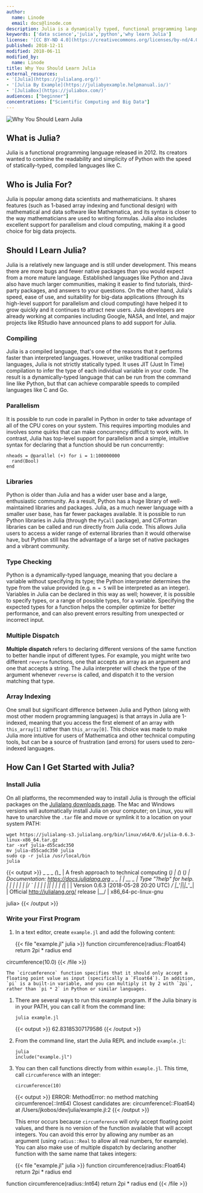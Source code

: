 ```yaml
---
author:
  name: Linode
  email: docs@linode.com
description: Julia is a dynamically typed, functional programming language intended to match the readable syntax and ease of use of Python without sacrificing the performance of a traditional compiled language. This guide introduces the main features, benefits, and limitations of Julia and includes a brief section on installation and basic use.
keywords: ['data science','julia','python','why learn Julia']
license: '[CC BY-ND 4.0](https://creativecommons.org/licenses/by-nd/4.0)'
published: 2018-12-11
modified: 2018-06-11
modified_by:
  name: Linode
title: Why You Should Learn Julia
external_resources:
- '[Julia](https://julialang.org/)'
- '[Julia By Example](https://juliabyexample.helpmanual.io/)'
- '[JuliaBox](https://juliabox.com/)'
audiences: ["beginner"]
concentrations: ["Scientific Computing and Big Data"]
---
```

![Why You Should Learn Julia](Why_You_Should_Learn_Julia_smg.jpg)

## What is Julia?

Julia is a functional programming language released in 2012. Its creators wanted to combine the readability and simplicity of Python with the speed of statically-typed, compiled languages like C.

## Who is Julia For?

Julia is popular among data scientists and mathematicians. It shares features (such as 1-based array indexing and functional design) with mathematical and data software like Mathematica, and its syntax is closer to the way mathematicians are used to writing formulas. Julia also includes excellent support for parallelism and cloud computing, making it a good choice for big data projects.

## Should I Learn Julia?

Julia is a relatively new language and is still under development. This means there are more bugs and fewer native packages than you would expect from a more mature language. Established languages like Python and Java also have much larger communities, making it easier to find tutorials, third-party packages, and answers to your questions. On the other hand, Julia's speed, ease of use, and suitability for big-data applications (through its high-level support for parallelism and cloud computing) have helped it to grow quickly and it continues to attract new users. Julia developers are already working at companies including Google, NASA, and Intel, and major projects like RStudio have announced plans to add support for Julia.

### Compiling

Julia is a compiled language, that's one of the reasons that it performs faster than interpreted languages. However, unlike traditional compiled languages, Julia is not strictly statically typed. It uses JIT (Just In Time) compilation to infer the type of each individual variable in your code. The result is a dynamically-typed language that can be run from the command line like Python, but that can achieve comparable speeds to compiled languages like C and Go.

### Parallelism

It is possible to run code in parallel in Python in order to take advantage of all of the CPU cores on your system. This requires importing modules and involves some quirks that can make concurrency difficult to work with. In contrast, Julia has top-level support for parallelism and a simple, intuitive syntax for declaring that a function should be run concurrently:

    nheads = @parallel (+) for i = 1:100000000
      rand(Bool)
    end

### Libraries

Python is older than Julia and has a wider user base and a large, enthusiastic community. As a result, Python has a huge library of well-maintained libraries and packages. Julia, as a much newer language with a smaller user base, has far fewer packages available. It is possible to run Python libraries in Julia (through the `PyCall` package), and C/Fortran libraries can be called and run directly from Julia code. This allows Julia users to access a wider range of external libraries than it would otherwise have, but Python still has the advantage of a large set of native packages and a vibrant community.

### Type Checking

Python is a dynamically-typed language, meaning that you declare a variable without specifying its type; the Python interpreter determines the type from the value provided (e.g. `m = 5` will be interpreted as an integer). Variables in Julia can be declared in this way as well; however, it is possible to specify types, or a range of possible types, for a variable. Specifying the expected types for a function helps the compiler optimize for better performance, and can also prevent errors resulting from unexpected or incorrect input.

### Multiple Dispatch

**Multiple dispatch** refers to declaring different versions of the same function to better handle input of different types. For example, you might write two different `reverse` functions, one that accepts an array as an argument and one that accepts a string. The Julia interpreter will check the type of the argument whenever `reverse` is called, and dispatch it to the version matching that type.

### Array Indexing

One small but significant difference between Julia and Python (along with most other modern programming languages) is that arrays in Julia are 1-indexed, meaning that you access the first element of an array with `this_array[1]` rather than `this_array[0]`. This choice was made to make Julia more intuitive for users of Mathematica and other technical computing tools, but can be a source of frustration (and errors) for users used to zero-indexed languages.

## How Can I Get Started with Julia?

### Install Julia

On all platforms, the recommended way to install Julia is through the official packages on the [Julialang downloads page](https://julialang.org/downloads/index.html). The Mac and Windows versions will automatically install Julia on your computer; on Linux, you will have to unarchive the `.tar` file and move or symlink it to a location on your system PATH:

    wget https://julialang-s3.julialang.org/bin/linux/x64/0.6/julia-0.6.3-linux-x86_64.tar.gz
    tar -xvf julia-d55cadc350
    mv julia-d55cadc350 julia
    sudo cp -r julia /usr/local/bin
    julia

  {{< output >}}
  _
_       _ _(_)_     |  A fresh approach to technical computing
(_)     | (_) (_)    |  Documentation: https://docs.julialang.org
_ _   _| |_  __ _   |  Type "?help" for help.
| | | | | | |/ _` |  |
| | |_| | | | (_| |  |  Version 0.6.3 (2018-05-28 20:20 UTC)
_/ |\__'_|_|_|\__'_|  |  Official http://julialang.org/ release
|__/                   |  x86_64-pc-linux-gnu

julia>
{{< /output >}}

### Write your First Program

1.  In a text editor, create `example.jl` and add the following content:

    {{< file "example.jl" julia >}}
function circumference(radius::Float64)
  return 2pi * radius
end

circumference(10.0)
{{< /file >}}

    The `circumference` function specifies that it should only accept a floating point value as input (specifically a `Float64`). In addition, `pi` is a built-in variable, and you can multiply it by 2 with `2pi`, rather than `pi * 2` in Python or similar languages.

1.  There are several ways to run this example program. If the Julia binary is in your PATH, you can call it from the command line:

        julia example.jl

    {{< output >}}
62.83185307179586
{{< /output >}}

1.  From the command line, start the Julia REPL and include `example.jl`:

        julia
        include("example.jl")

1.  You can then call functions directly from within `example.jl`. This time, call `circumference` with an integer:

        circumference(10)

    {{< output >}}
ERROR: MethodError: no method matching circumference(::Int64)
Closest candidates are:
  circumference(::Float64) at /Users/jkobos/dev/julia/example.jl:2
{{< /output >}}

    This error occurs because `circumference` will only accept floating point values, and there is no version of the function available that will accept integers. You can avoid this error by allowing any number as an argument (using `radius::Real` to allow all real numbers, for example). You can also make use of multiple dispatch by declaring another function with the same name that takes integers:

    {{< file "example.jl" julia >}}
function circumference(radius::Float64)
  return 2pi * radius
end

function circumference(radius::Int64)
  return 2pi * radius
end
{{< /file >}}
